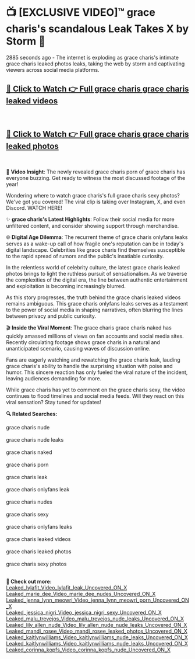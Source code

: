 # 📺 [EXCLUSIVE VIDEO]™ grace charis's scandalous Leak Takes X by Storm 🚀

2885 seconds ago - The internet is exploding as grace charis's intimate grace charis leaked photos leaks, taking the web by storm and captivating viewers across social media platforms.

<h2><a href="https://github-6l9.pages.dev/link1">🔗 Click to Watch 👉 Full grace charis grace charis leaked videos</a></h2><br>
<h2><a href="https://github-6l9.pages.dev/link2">🔗 Click to Watch 👉 Full grace charis grace charis leaked photos</a></h2><br>

🎥 **Video Insight**: The newly revealed grace charis porn of grace charis has everyone buzzing. Get ready to witness the most discussed footage of the year!

Wondering where to watch grace charis's full grace charis sexy photos? We've got you covered! The viral clip is taking over Instagram, X, and even Discord. WATCH HERE!

✨ **grace charis's Latest Highlights**: Follow their social media for more unfiltered content, and consider showing support through merchandise.

🌐 **Digital Age Dilemma**: The recurrent theme of grace charis onlyfans leaks serves as a wake-up call of how fragile one's reputation can be in today's digital landscape. Celebrities like grace charis find themselves susceptible to the rapid spread of rumors and the public's insatiable curiosity.

In the relentless world of celebrity culture, the latest grace charis leaked photos brings to light the ruthless pursuit of sensationalism. As we traverse the complexities of the digital era, the line between authentic entertainment and exploitation is becoming increasingly blurred.

As this story progresses, the truth behind the grace charis leaked videos remains ambiguous. This grace charis onlyfans leaks serves as a testament to the power of social media in shaping narratives, often blurring the lines between privacy and public curiosity.

🎬 **Inside the Viral Moment**: The grace charis grace charis naked has quickly amassed millions of views on fan accounts and social media sites. Recently circulating footage shows grace charis in a natural and unanticipated scenario, causing waves of discussion online.

Fans are eagerly watching and rewatching the grace charis leak, lauding grace charis's ability to handle the surprising situation with poise and humor. This sincere reaction has only fueled the viral nature of the incident, leaving audiences demanding for more.

While grace charis has yet to comment on the grace charis sexy, the video continues to flood timelines and social media feeds. Will they react on this viral sensation? Stay tuned for updates!

<strong>🔍 Related Searches:</strong>

grace charis nude
<br><br>
grace charis nude leaks
<br><br>
grace charis naked
<br><br>
grace charis porn
<br><br>
grace charis leak
<br><br>
grace charis onlyfans leak
<br><br>
grace charis nudes
<br><br>
grace charis sexy
<br><br>
grace charis onlyfans leaks
<br><br>
grace charis leaked videos
<br><br>
grace charis leaked photos
<br><br>
grace charis sexy photos
<br><br>



<strong>🔗 Check out more:</strong><br>
<a href="./Leaked_lylafit_Video_lylafit_leak_Uncovered_ON_X.md">Leaked_lylafit_Video_lylafit_leak_Uncovered_ON_X</a><br>
<a href="./Leaked_marie_dee_Video_marie_dee_nudes_Uncovered_ON_X.md">Leaked_marie_dee_Video_marie_dee_nudes_Uncovered_ON_X</a><br>
<a href="./Leaked_jenna_lynn_meowri_Video_jenna_lynn_meowri_porn_Uncovered_ON_X.md">Leaked_jenna_lynn_meowri_Video_jenna_lynn_meowri_porn_Uncovered_ON_X</a><br>
<a href="./Leaked_jessica_nigri_Video_jessica_nigri_sexy_Uncovered_ON_X.md">Leaked_jessica_nigri_Video_jessica_nigri_sexy_Uncovered_ON_X</a><br>
<a href="./Leaked_malu_trevejos_Video_malu_trevejos_nude_leaks_Uncovered_ON_X.md">Leaked_malu_trevejos_Video_malu_trevejos_nude_leaks_Uncovered_ON_X</a><br>
<a href="./Leaked_lily_allen_nude_Video_lily_allen_nude_nude_leaks_Uncovered_ON_X.md">Leaked_lily_allen_nude_Video_lily_allen_nude_nude_leaks_Uncovered_ON_X</a><br>
<a href="./Leaked_mandi_rosee_Video_mandi_rosee_leaked_photos_Uncovered_ON_X.md">Leaked_mandi_rosee_Video_mandi_rosee_leaked_photos_Uncovered_ON_X</a><br>
<a href="./Leaked_kaitlynwilliams_Video_kaitlynwilliams_nude_leaks_Uncovered_ON_X.md">Leaked_kaitlynwilliams_Video_kaitlynwilliams_nude_leaks_Uncovered_ON_X</a><br>
<a href="./Leaked_kaitlynwilliams_Video_kaitlynwilliams_nude_leaks_Uncovered_ON_X.md">Leaked_kaitlynwilliams_Video_kaitlynwilliams_nude_leaks_Uncovered_ON_X</a><br>
<a href="./Leaked_corinna_kopfs_Video_corinna_kopfs_nude_Uncovered_ON_X.md">Leaked_corinna_kopfs_Video_corinna_kopfs_nude_Uncovered_ON_X</a><br>
